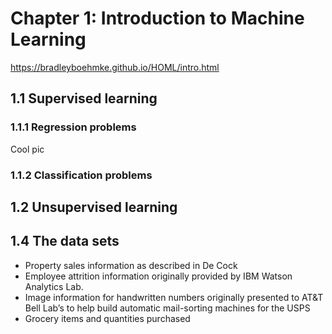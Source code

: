 # Chapter 1: Introduction to Machine Learning

https://bradleyboehmke.github.io/HOML/intro.html

## 1.1 Supervised learning

### 1.1.1 Regression problems

Cool pic

### 1.1.2 Classification problems

## 1.2 Unsupervised learning

## 1.4 The data sets

- Property sales information as described in De Cock
- Employee attrition information originally provided by IBM Watson Analytics Lab.
- Image information for handwritten numbers originally presented to AT&T Bell Lab’s to help build automatic mail-sorting machines for the USPS
- Grocery items and quantities purchased
